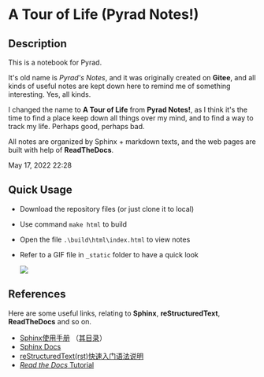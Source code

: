 # A Tour of Life (Pyrad Notes!)

   ## Description

   This is a notebook for Pyrad. 

   It's old name is *Pyrad's Notes*, and it was originally created on **Gitee**, and all kinds of useful notes are kept down here to remind me of something interesting. Yes, all kinds.

   I changed the name to **A Tour of Life** from **Pyrad Notes!**, as I think it's the time to find a place keep down all things over my mind, and to find a way to track my life. Perhaps good, perhaps bad.

   All notes are organized by Sphinx + markdown texts, and the web pages are built with help of **ReadTheDocs**.

   May 17, 2022 22:28

   ## Quick Usage

   - Download the repository files (or just clone it to local)

   - Use command `make html` to build

   - Open the file `.\build\html\index.html` to view notes

   - Refer to a GIF file in `_static` folder to have a quick look

     ![](D:/Gitee/pyradnotes/source/_static/HowToBuildNotes.gif)

   ## References

   Here are some useful links, relating to **Sphinx**, **reStructuredText**, **ReadTheDocs** and so on.

   - [Sphinx使用手册](https://zh-sphinx-doc.readthedocs.io/en/latest/index.html) （[其目录](https://zh-sphinx-doc.readthedocs.io/en/latest/contents.html)）
   - [Sphinx Docs](http://www.sphinxsearch.com/docs/)
   - [reStructuredText(rst)快速入门语法说明](https://www.jianshu.com/p/1885d5570b37)
   - [*Read the Docs* Tutorial](https://docs.readthedocs.io/en/stable/tutorial/)
